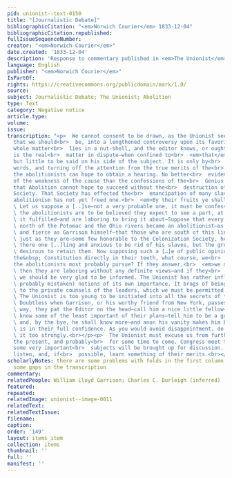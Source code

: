 ```yaml
---
pid: unionist--text-0150
title: "[Journalistic Debate]"
bibliographicCitation: "<em>Norwich Courier</em> 1833-12-04"
bibliographicCitation.republished: 
fullIssueSequenceNumber: 
creator: "<em>Norwich Courier</em>"
date.created: '1833-12-04'
description: 'Response to commentary published in <em>The Unionist</em> '
language: English
publisher: "<em>Norwich Courier</em>"
IsPartOf: 
rights: https://creativecommons.org/publicdomain/mark/1.0/
source: 
subject: Journalistic Debate; The Unionist; Abolition
type: Text
category: Negative notice
article.type: 
volume: 
issue: 
transcription: "<p>  We cannot consent to be drawn, as the Unionist seems desirous
  that we should<br>  be, into a lengthened controversy upon its favorite topic. The
  whole matter<br>  lies in a nut-shell, and the editor knows, or ought to know, what
  is the real<br>  matter in dispute—when confined to<br>  <em>that</em>  there is
  but little to be said on his side of the subject. It is only by<br>  multiplying
  words, and turning off the attention from the true merits of the<br>  debate, that
  the abolitionists can hope to obtain a hearing. No better<br>  evidence is wanted
  of the weakness of the cause than the confessions of the<br>  Genius of Temperance,
  that Abolition cannot hope to succeed without the<br>  destruction of the Colonization
  Society. That Society has effected the<br>  emancipation of many slaves, whereas
  abolitionism has not yet freed one.<br>  <em>By their fruits ye shall know them.</em>
  \ Let us suppose a [..]se—not a very probable one, it must be confessed, yet if<br>
  \ the abolitionists are to be believed they expect to see a part, at least, of<br>
  \ it fulfilled—and are laboring to bring it about—Suppose that every person<br>
  \ north of the Potomac and the Ohio rivers became an abolitionist—as dedicated<br>
  \ and fierce as Garrison himself—that those who are south of this line remain<br>
  \ just as they are—some few honorable to the Colonization Society, here and<br>
  \ there one [..]ling and anxious to be rid of his slaves, but the great majority<br>
  \ desirous to retain them. Now supposing such a […]e of public opinion—and<br>  with&nbsp;
  the&nbsp; Constitution directly in their teeth, what course, we<br>  ask, would
  the abolitionists most probably pursue? If they answer,<br>  <em>we do not know,</em>
  \ then they are laboring without any definite views—and if they<br>  <em>do know,</em>
  \ we should be very glad to be informed. The Unionist has rather inflated (and<br>
  \ probably mistaken) notions of its own importance. It brags of being admitted<br>
  \ to the private counsels of the leaders, which we must be permitted to doubt.<br>
  \ The Unionist is too young to be initiated into all the secrets of the sect.<br>
  \ Doubtless when Garrison, or his worthy friend from New York, passes along this<br>
  \ way, they pat the Editor on the head—call him a nice little fellow—let him<br>
  \ know some of the least important of their plans—tell him to be a good boy,<br>
  \ and, by the bye, he shall know more—and anon his vanity makes him believe he<br>
  \ is in their full confidence. As you would avoid disappointment, do not trust<br>
  \ it too strongly.<br></p><p>  The Unionist must excuse us from further notice for
  the present, and probably<br>  for some time to come. Congress meet this week, and
  some very important<br>  subjects will be brought up for discussion. We wish to
  listen, and, if<br>  possible, learn something of their merits.<br></p>"
scholarlyNotes: there are some problems with folds in the first column that leave
  some gaps in the transcription
commentary: 
relatedPeople: William Lloyd Garrison; Charles C. Burleigh (inferred)
featured: 
repeated: 
relatedImage: unionist--image-0011
relatedText: 
relatedTextIssue: 
filename: 
caption: 
order: '149'
layout: items_item
collection: items
thumbnail: ''
full: ''
manifest: ''
---
```

